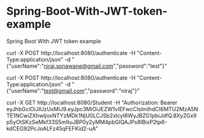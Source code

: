 # Spring-Boot-With-JWT-token-example
Spring Boot With JWT token example


 curl -X POST http://localhost:8080/authenticate -H "Content-Type:application/json" -d "{\"userName\":\"niraj.sonawane@gmail.com\",\"password\":\"test\"}"
 
 curl -X POST http://localhost:8080/authenticate -H "Content-Type:application/json" -d "{\"userName\":\"test@gmail.com\",\"password\":\"niraj\"}"
 
 curl -X GET http://localhost:8080/Student -H "Authorization: Bearer eyJhbGciOiJIUzUxMiJ9.eyJpc3MiOiJEZW1vIEFwcCIsImlhdCI6MTU2MzA5NTE1NCwiZXhwIjoxNTYzMDk1NjU0LCJSb2xlcyI6WyJBZG1pbiJdfQ.8XyZGx9p5yOtSKzSeMkf33S5mItuJBP0y2yMM4pbGIQAJPs8lBixP2tp6-kdCEG92PcJoALFz45qFEFKid2-uA"